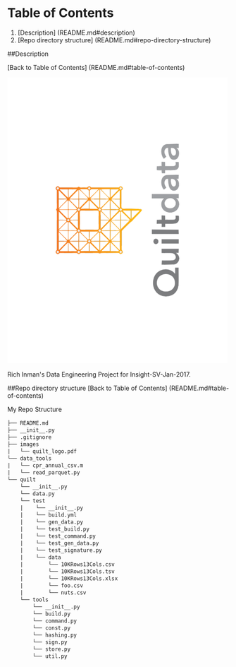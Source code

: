 # Table of Contents

1. [Description] (README.md#description)
2. [Repo directory structure] (README.md#repo-directory-structure)

##Description

[Back to Table of Contents] (README.md#table-of-contents)

<img src="./images/quilt_data.pdf" width="500">

Rich Inman's Data Engineering Project for Insight-SV-Jan-2017.

##Repo directory structure
[Back to Table of Contents] (README.md#table-of-contents)

My Repo Structure

	├── README.md 
	├── __init__.py
	├── .gitignore
	├── images
	|   └── quilt_logo.pdf
	└── data_tools
	|   └── cpr_annual_csv.m
	|   └── read_parquet.py
	└── quilt
	    └── __init__.py
	    └── data.py
	    └── test
	    |    └── __init__.py
	    |    └── build.yml
	    |    └── gen_data.py
	    |    └── test_build.py
	    |    └── test_command.py
	    |    └── test_gen_data.py
	    |    └── test_signature.py
	    |    └── data
	    |        └── 10KRows13Cols.csv
	    |        └── 10KRows13Cols.tsv
	    |        └── 10KRows13Cols.xlsx
	    |        └── foo.csv
	    |        └── nuts.csv
	    └── tools
	        └── __init__.py
	        └── build.py
	        └── command.py
	        └── const.py
	        └── hashing.py
	        └── sign.py
	        └── store.py
	        └── util.py
